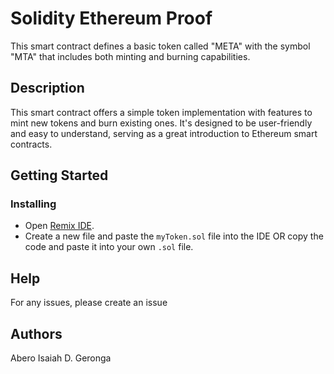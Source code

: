 # Solidity Ethereum Proof

This smart contract defines a basic token called "META" with the symbol "MTA" that includes both minting and burning capabilities.

## Description

This smart contract offers a simple token implementation with features to mint new tokens and burn existing ones. It's designed to be user-friendly and easy to understand, serving as a great introduction to Ethereum smart contracts.

## Getting Started

### Installing

* Open [Remix IDE](https://remix.ethereum.org/).
* Create a new file and paste the `myToken.sol` file into the IDE OR copy the code and paste it into your own `.sol` file.

## Help
For any issues, please create an issue

## Authors

Abero Isaiah D. Geronga
